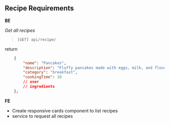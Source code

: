 ## Recipe Requirements

**BE**

_Get all recipes_

> `[GET] api/recipe/`

return

```json
	{
		"name": "Pancakes",
		"description": "Fluffy pancakes made with eggs, milk, and flour.",
		"category": "breakfast",
		"cookingTime": 10
        // user
        // ingredients
	},
```

**FE**

- Create responsive cards component to list recipes
- service to request all recipes
